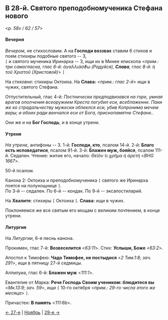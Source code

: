 ## В 28-й. Святого преподобномученика Стефана нового

<*p. 58v / 62 / 57*>

#### Вечерня

*Вечером*, не стихословим. А на **Господи воззвах** ставим 6 стихов и поем стихиры подобные святого -- 3,  
`[` и святого мученика Иринарха -- 3, ищи их в Минее епископа <*прим.: три самогласна, глас 6-й: 
*ἀγαλλιάσϑω* (*Радуйся*), **Слава**, глас 8-й: *ἡ τοῦ Χριστοῦ* (*Христовой*)*> `]`  

На *стиховне*: стихиры Октоиха. На **Слава:** <*прим.: глас 2-й*> ищи в чужих, святого Стефана.

Отпустительный, глас 4-й: *Постнически предподвизався на горе, умная врагов ополчения всеоружием Креста 
погубил еси, всеблаженне. Паки же ко страдальчеству мужески облеклся еси, убив Копронима мечем веры; 
и обоих ради венчался еси от Бога, приснопамятне Стефане.*. 

Они же и на **Бог Господь**, и в конце утрени.  

#### Утреня

*На утрене*, антифоны -- 3. 
1-й: **Господи, кто**, псалом 14-й. 
2-й: **Благо есть исповедатися**, псалом 91-й. 
3-й: **Блажен муж, бояйся**, псалом 111-й. 
Седален. Чтение: житие его, начало: *Θεῖόν τι χρῆμα ἡ ἀρετή* <*BHG 1667*>. 

50-й псалом.  
 
Канона 2: Октоиха и преподобномученика `[` святого же Иринарха поется на полунощнице `]`.  
По 3-й -- седален. 
По 6-й -- кондак. 
По 9-й -- эксапостиларий. 

На **Хвалите**: стихиры `[` Октоиха `]`. **Слава:** ищи в чужих.  

Поклоняемся же все святым его мощам с великим почтением, в конце утрени.  

#### Литургия 

На *Литургии*, 6-я песнь канона.  

Прокимен, глас 7-й: **Возвеселится** <*63:11*>. Стих: **Услыши, Боже** <*63:2*>. 

Апостол к Тимофею: **Чадо Тимофее, не постыдися** <*2 Тим.1:8; зач. 291*>, ищи в пятницу 27-й седмицы.  

Аллилуиа, глас 6-й: **Блажен муж** <*111:1*>. 

Евангелие от Марка: **Рече Господь Своим учеником: блюдитеся вы** <*Мк.13:9; зач. 59*>, ищи `[` 
10-го октября <*прим.: 29-го числа этого же месяца*> `]`. 

Причастен: **В память** <*111:6b*>. 

[← 27-е](11_27_MES.ru.md) | [Ноябрь](README.md#28-й) | [29-е →](11_29_MES.ru.md)
